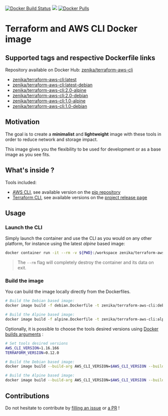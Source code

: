 [![Docker Build Status](https://img.shields.io/docker/cloud/build/zenika/terraform-aws-cli.svg)](https://hub.docker.com/r/zenika/terraform-aws-cli/)
[![](https://images.microbadger.com/badges/image/zenika/terraform-aws-cli.svg)](https://microbadger.com/images/zenika/terraform-aws-cli)
[![Docker Pulls](https://img.shields.io/docker/pulls/zenika/terraform-aws-cli.svg)](https://hub.docker.com/r/zenika/terraform-aws-cli/)

# Terraform and AWS CLI Docker image

## Supported tags and respective Dockerfile links
Repository available on Docker Hub: [zenika/terraform-aws-cli](https://hub.docker.com/r/zenika/terraform-aws-cli)

* [zenika/terraform-aws-cli:latest](https://github.com/Zenika/terraform-aws-cli/blob/master/alpine.Dockerfile)
* [zenika/terraform-aws-cli:latest-debian](https://github.com/Zenika/terraform-aws-cli/blob/master/debian.Dockerfile)
* [zenika/terraform-aws-cli:2.0-alpine](https://github.com/Zenika/terraform-aws-cli/blob/2.0/alpine.Dockerfile)
* [zenika/terraform-aws-cli:2.0-debian](https://github.com/Zenika/terraform-aws-cli/blob/2.0/debian.Dockerfile)
* [zenika/terraform-aws-cli:1.0-alpine](https://github.com/Zenika/terraform-aws-cli/blob/1.0/alpine.Dockerfile)
* [zenika/terraform-aws-cli:1.0-debian](https://github.com/Zenika/terraform-aws-cli/blob/1.0/debian.Dockerfile)

## Motivation

The goal is to create a **minimalist** and **lightweight** image with these tools in order to reduce network and storage impact.

This image gives you the flexibility to be used for development or as a base image as you see fits.

## What's inside ?
Tools included:

* [AWS CLI](https://aws.amazon.com/fr/cli/), see available version on the [pip repository](https://pypi.org/project/awscli/#history)
* [Terraform CLI](https://www.terraform.io/docs/commands/index.html), see available versions on the [project release page](https://github.com/hashicorp/terraform/releases)

## Usage

### Launch the CLI
Simply launch the container and use the CLI as you would on any other platform, for instance using the latest *alpine* based image:

```bash
docker container run -it --rm -v ${PWD}:/workspace zenika/terraform-aws-cli:latest
```

> The `--rm` flag will completely destroy the container and its data on exit.

### Build the image
You can build the image locally directly from the Dockerfiles.

```bash
# Build the Debian based image:
docker image build -f debian.Dockerfile -t zenika/terraform-aws-cli:debian .

# Build the Alpine based image:
docker image build -f alpine.Dockerfile -t zenika/terraform-aws-cli:alpine .
```

Optionally, it is possible to choose the tools desired versions using [Docker builds arguments](https://docs.docker.com/engine/reference/commandline/build/#set-build-time-variables---build-arg) :

```bash
# Set tools desired versions
AWS_CLI_VERSION=1.16.166
TERRAFORM_VERSION=0.12.0

# Build the Debian based image:
docker image build --build-arg AWS_CLI_VERSION=$AWS_CLI_VERSION --build-arg TERRAFORM_VERSION=$TERRAFORM_VERSION -f debian.Dockerfile -t zenika/terraform-aws-cli:debian .

# Build the Alpine based image:
docker image build --build-arg AWS_CLI_VERSION=$AWS_CLI_VERSION --build-arg TERRAFORM_VERSION=$TERRAFORM_VERSION -f alpine.Dockerfile -t zenika/terraform-aws-cli:alpine .
```

## Contributions
Do not hesitate to contribute by [filling an issue](https://github.com/Zenika/terraform-aws-cli/issues) or [a PR](https://github.com/Zenika/terraform-aws-cli/pulls) !
